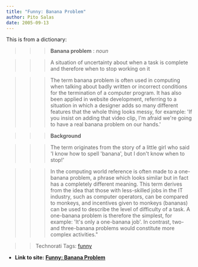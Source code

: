 ```yaml
---
title: "Funny: Banana Problem"
author: Pito Salas
date: 2005-09-13
---
```


This is from a dictionary:

>>

>>> **Banana problem** : _noun_

>>

>>> A situation of uncertainty about when a task is complete and therefore
when to stop working on it

>>

>>> The term banana problem is often used in computing when talking about
badly written or incorrect conditions for the termination of a computer
program. It has also been applied in website development, referring to a
situation in which a designer adds so many different features that the whole
thing looks messy, for example: 'If you insist on adding that video clip, I'm
afraid we're going to have a real banana problem on our hands.'

>>

>>> **Background**

>>

>>> The term originates from the story of a little girl who said 'I know how
to spell 'banana', but I don't know when to stop!'

>>

>>> In the computing world reference is often made to a one-banana problem, a
phrase which looks similar but in fact has a completely different meaning.
This term derives from the idea that those with less-skilled jobs in the IT
industry, such as computer operators, can be compared to monkeys, and
incentives given to monkeys (bananas) can be used to describe the level of
difficulty of a task. A one-banana problem is therefore the simplest, for
example: 'It's only a one-banana job'. In contrast, two- and three-banana
problems would constitute more complex activities."

>>

>> Technorati Tags: [funny](<http://www.technorati.com/tag/funny>)


* **Link to site:** **[Funny: Banana Problem](None)**
